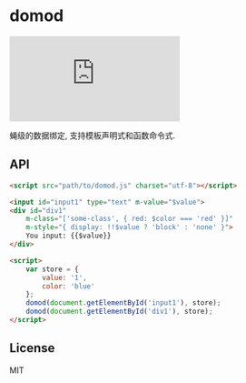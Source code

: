 # domod

![gzipped](http://img.badgesize.io/https://raw.githubusercontent.com/shenfe/domod/master/dist/domod.min.js?compression=gzip)

蝇级的数据绑定, 支持模板声明式和函数命令式.

## API

```html
<script src="path/to/domod.js" charset="utf-8"></script>

<input id="input1" type="text" m-value="$value">
<div id="div1"
    m-class="['some-class', { red: $color === 'red' }]"
    m-style="{ display: !!$value ? 'block' : 'none' }">
    You input: {{$value}}
</div>

<script>
    var store = {
        value: '1',
        color: 'blue'
    };
    domod(document.getElementById('input1'), store);
    domod(document.getElementById('div1'), store);
</script>
```

## License

MIT
